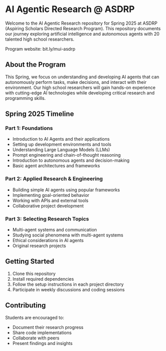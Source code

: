 # AI Agentic Research @ ASDRP

Welcome to the AI Agentic Research repository for Spring 2025 at ASDRP (Aspiring Scholars Directed Research Program). This repository documents our journey exploring artificial intelligence and autonomous agents with 20 talented high school researchers.

Program website: bit.ly/mui-asdrp

## About the Program
This Spring, we focus on understanding and developing AI agents that can autonomously perform tasks, make decisions, and interact with their environment. Our high school researchers will gain hands-on experience with cutting-edge AI technologies while developing critical research and programming skills.

## Spring 2025 Timeline

### Part 1: Foundations
- Introduction to AI Agents and their applications
- Setting up development environments and tools
- Understanding Large Language Models (LLMs)
- Prompt engineering and chain-of-thought reasoning
- Introduction to autonomous agents and decision-making
- Basic agent architectures and frameworks

### Part 2: Applied Research & Engineering
- Building simple AI agents using popular frameworks
- Implementing goal-oriented behavior
- Working with APIs and external tools
- Collaborative project development

### Part 3: Selecting Research Topics
- Multi-agent systems and communication
- Studying social phenomena with multi-agent systems
- Ethical considerations in AI agents
- Original research projects

## Getting Started
1. Clone this repository
2. Install required dependencies
3. Follow the setup instructions in each project directory
4. Participate in weekly discussions and coding sessions

## Contributing
Students are encouraged to:
- Document their research progress
- Share code implementations
- Collaborate with peers
- Present findings and insights